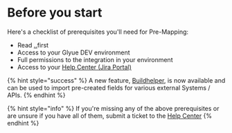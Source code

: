 # Before you start

Here's a checklist of prerequisites you'll need for Pre-Mapping:

* Read [..](../../ "mention")first
* Access to your Glyue DEV environment
* Full permissions to the integration in your environment
* Access to your [Help Center (Jira Portal)](https://alphapack.atlassian.net/servicedesk/customer/portals)

{% hint style="success" %}
A new feature, [Buildhelper](../building-a-single-step-integration/2.-calling-the-external-system/buildhelper.md), is now available and can be used to import pre-created fields for various external Systems / APIs.
{% endhint %}

{% hint style="info" %}
If you're missing any of the above prerequisites or are unsure if you have all of them, submit a ticket to the [Help Center](https://alphapack.atlassian.net/servicedesk/customer/portals)
{% endhint %}
